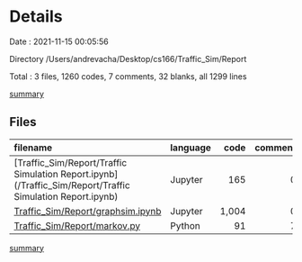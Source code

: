 # Details

Date : 2021-11-15 00:05:56

Directory /Users/andrevacha/Desktop/cs166/Traffic_Sim/Report

Total : 3 files,  1260 codes, 7 comments, 32 blanks, all 1299 lines

[summary](results.md)

## Files
| filename | language | code | comment | blank | total |
| :--- | :--- | ---: | ---: | ---: | ---: |
| [Traffic_Sim/Report/Traffic Simulation Report.ipynb](/Traffic_Sim/Report/Traffic Simulation Report.ipynb) | Jupyter | 165 | 0 | 1 | 166 |
| [Traffic_Sim/Report/graphsim.ipynb](/Traffic_Sim/Report/graphsim.ipynb) | Jupyter | 1,004 | 0 | 1 | 1,005 |
| [Traffic_Sim/Report/markov.py](/Traffic_Sim/Report/markov.py) | Python | 91 | 7 | 30 | 128 |

[summary](results.md)